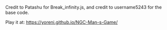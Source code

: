 Credit to Patashu for Break_infinity.js, and credit to username5243 for the base code.

Play it at: https://yoreni.github.io/NGC-Man-s-Game/
